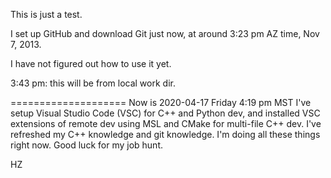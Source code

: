 This is just a test.

I set up GitHub and download Git just now, at around 3:23 pm AZ time, Nov 7, 2013.

I have not figured out how to use it yet.

3:43 pm: this will be from local work dir.

====================
Now is 2020-04-17 Friday 4:19 pm MST
I've setup Visual Studio Code (VSC) for C++ and Python dev, and installed VSC extensions of remote dev using MSL and CMake for multi-file C++ dev.
I've refreshed my C++ knowledge and git knowledge.
I'm doing all these things right now.
Good luck for my job hunt.

HZ

